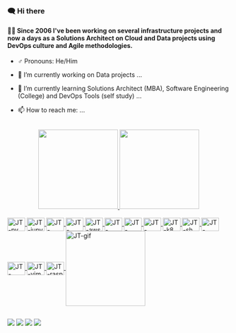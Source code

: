 ### 🗨️ Hi there 

#### 👨‍💻 Since 2006 I've been working on several infrastructure projects and now a days as a Solutions Architect on Cloud and Data projects using DevOps culture and Agile methodologies.
<!--
**jtfernandesGit/jtfernandesGit** is a ✨ _special_ ✨ repository because its `README.md` (this file) appears on your GitHub profile.

Here are some ideas to get you started:
-->
- ♂️ Pronouns: He/Him 
- 🔭 I’m currently working on Data projects ...
- 🌱 I’m currently learning Solutions Architect (MBA), Software Engineering (College) and DevOps Tools (self study) ...

- 📫 How to reach me: ...

##

<div align="center">
  <a href="https://github.com/jtfernandesGit">
  <img height="180em" src="https://github-readme-stats.vercel.app/api?username=jtfernandesGit&show_icons=true&theme=dark&include_all_commits=true&count_private=true"/>
  <img height="180em" src="https://github-readme-stats.vercel.app/api/top-langs/?username=jtfernandesGit&layout=compact&langs_count=7&theme=dark"/>
</div>

<div style="display: inline_block"><br>
  <img align="center" alt="JT-py" height="30" width="40" src="https://cdn.jsdelivr.net/gh/devicons/devicon/icons/python/python-original.svg">
  <img align="center" alt="JT-jupy" height="30" width="40" src="https://cdn.jsdelivr.net/gh/devicons/devicon/icons/jupyter/jupyter-original-wordmark.svg">
  <img align="center" alt="JT-django" height="30" width="40" src="https://cdn.jsdelivr.net/gh/devicons/devicon/icons/django/django-original.svg">
  <img align="center" alt="JT-flask" height="30" width="40" src="https://cdn.jsdelivr.net/gh/devicons/devicon/icons/flask/flask-original.svg">
  <img align="center" alt="JT-aws" height="30" width="40" src="https://cdn.jsdelivr.net/gh/devicons/devicon/icons/amazonwebservices/amazonwebservices-plain-wordmark.svg">
  <img align="center" alt="JT-jenkins" height="30" width="40" src="https://cdn.jsdelivr.net/gh/devicons/devicon/icons/jenkins/jenkins-original.svg">
  <img align="center" alt="JT-heroku" height="30" width="40" src="https://cdn.jsdelivr.net/gh/devicons/devicon/icons/heroku/heroku-original-wordmark.svg">
  <img align="center" alt="JT-Docker" height="30" width="40" src="https://cdn.jsdelivr.net/gh/devicons/devicon/icons/docker/docker-plain.svg">
  <img align="center" alt="JT-k8" height="30" width="40" src="https://cdn.jsdelivr.net/gh/devicons/devicon/icons/kubernetes/kubernetes-plain.svg">
  <img align="center" alt="JT-sh" height="30" width="40" src="https://cdn.jsdelivr.net/gh/devicons/devicon/icons/linux/linux-original.svg">
  <img align="center" alt="JT-redhat" height="30" width="40" src="https://cdn.jsdelivr.net/gh/devicons/devicon/icons/redhat/redhat-original.svg">
  <img align="center" alt="JT-debian" height="30" width="40" src="https://cdn.jsdelivr.net/gh/devicons/devicon/icons/debian/debian-original.svg">
  <img align="center" alt="JT-vim" height="30" width="40" src="https://cdn.jsdelivr.net/gh/devicons/devicon/icons/vim/vim-original.svg"> 
  <img align="center" alt="JT-rasp" height="30" width="40" src="https://cdn.jsdelivr.net/gh/devicons/devicon/icons/raspberrypi/raspberrypi-original.svg"> 
  <img align="center" alt="JT-gif" height="170" width="180" src="https://c.tenor.com/bzhPO4Ti0bkAAAAC/shiba-inu.gif"> 
</div>
 
  ##
 
<div> 
  <a href="https://www.linkedin.com/in/jtfernandes" target="_blank"><img src="https://img.shields.io/badge/-LinkedIn-%230077B5?style=for-the-badge&logo=linkedin&logoColor=white" target="_blank"></a>
  <a href="https://gitlab.com/jtfernandes" target="_blank"><img src="https://img.shields.io/badge/GitLab-330F63?style=for-the-badge&logo=gitlab&logoColor=white" target="_blank"></a>
  <a href="https://twitter.com/jtf_DevOps" target="_blank"><img src="https://img.shields.io/badge/Twitter-1DA1F2?style=for-the-badge&logo=twitter&logoColor=white" target="_blank"></a>
  <a href="https://www.instagram.com/jt_vikingbr/" target="_blank"><img src="https://img.shields.io/badge/-Instagram-%23E4405F?style=for-the-badge&logo=instagram&logoColor=white" target="_blank"></a>
    
</div>
